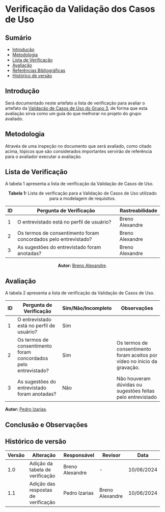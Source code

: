 # Verificação da Validação dos Casos de Uso

## Sumário
* [Introdução](#Introdução)
* [Metodologia](#Metodologia)
* [Lista de Verificação](#Lista-de-Verificação)
* [Avaliação](#Avaliação)
* [Referências Bibliográficas](#Referências-Bibliográficas)
* [Histórico de versão](#Histórico-de-versão)

## Introdução

Será documentado neste artefato a lista de verificação para avaliar o artefato da [Validação de Casos de Uso do Grupo 3](https://requisitos-de-software.github.io/2024.1-Correios/modelagem/validacao/), de forma que esta avaliação sirva como um guia do que melhorar no projeto do grupo avaliado.

## Metodologia

Através de uma inspeção no documento que será avaliado, como citado acima, tópicos que são considerados importantes servirão de referência para o avaliador executar a avaliação.

## Lista de Verificação

A tabela 1 apresenta a lista de verificação da Validação de Casos de Uso.


<center>

**Tabela 1:** Lista de verificação para a Validação de Casos de Uso utilizado para a modelagem de requisitos.

| ID | Pergunta de Verificação                                         | Rastreabilidade |
| -- | --------------------------------------------------------------- | --------------- |
| 1  | O entrevistado está no perfil de usuário?                       | Breno Alexandre |
| 2  | Os termos de consentimento foram concordados pelo entrevistado? | Breno Alexandre |
| 3  | As sugestões do entrevistado foram anotadas?                    | Breno Alexandre |

 
<b> Autor: </b> <a href="https://github.com/brenoalexandre0"> Breno Alexandre</a>.

</center>

## Avaliação

A tabela 2 apresenta a lista de verificação da Validação de Casos de Uso.

| ID | Pergunta de Verificação                                         | Sim/Não/Incompleto | Observações |
| -- | --------------------------------------------------------------- | ------------------ | --- |
| 1  | O entrevistado está no perfil de usuário?                       | Sim | |
| 2  | Os termos de consentimento foram concordados pelo entrevistado? | Sim | Os termos de consentimento foram aceitos por vídeo no inicio da gravação. |
| 3  | As sugestões do entrevistado foram anotadas?                    | Não | Não houveram dúvidas ou sugestões feitas pelo entrevistado |


<b> Autor: </b> <a href="https://github.com/Izarias"> Pedro Izarias</a>.

## Conclusão e Observações



## Histórico de versão

| Versão | Alteração                       | Responsável     | Revisor | Data       |
| ------ | ------------------------------- | --------------- | ------- | ---------- |
| 1.0    | Adição da tabela de verificação | Breno Alexandre | -       | 10/06/2024 |
| 1.1    | Adição das respostas de verificação | Pedro Izarias | Breno Alexandre | 10/06/2024 |

